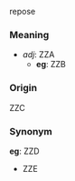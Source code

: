 repose
### Meaning
+ _adj_: ZZA
    + __eg__: ZZB

### Origin

ZZC

### Synonym

__eg__: ZZD

+ ZZE


